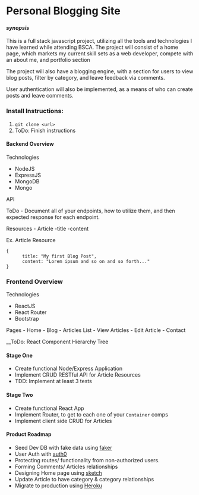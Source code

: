 # Personal Blogging Site
#### *synopsis*
This is a full stack javascript project, utilizing all the tools and technologies I have learned while attending BSCA.  The project will consist of a home page, which markets my current skill sets as a web developer, compete with an about me, and portfolio section

The project will also have a blogging engine, with a section for users to view blog posts, filter by category, and leave feedback via comments.

User authentication will also be implemented, as a means of who can create posts and leave comments.

### Install Instructions:
1. `git clone <url>`
2. ToDo: Finish instructions


#### Backend Overview
Technologies
  - NodeJS
  - ExpressJS
  - MongoDB
  - Mongo

  API

  ToDo - Document all of your endpoints, how to utilize them, and then expected response for each endpoint.

  Resources
    - Article
      -title
      -content


  Ex. Article Resource
  ```
  {
        title: "My first Blog Post",
        content: "Lorem ipsum and so on and so forth..."
  }
  ```

### Frontend Overview
Technologies
  - ReactJS
  - React Router
  - Bootstrap

  Pages
    - Home
    - Blog
      - Articles List
      - View Articles
      - Edit Article
    - Contact

  __ToDo: React Component Hierarchy Tree


#### Stage One
* Create functional Node/Express Application
* Implement CRUD RESTful API for Article Resources
* TDD: Implement at least 3 tests

#### Stage Two
* Create functional React App
* Implement Router, to get to each one of your `Container` comps
* Implement client side CRUD for Articles

#### Product Roadmap
* Seed Dev DB with fake data using [faker](https://github.com/Marak/faker.js)
* User Auth with [auth0](https://auth0.com/)
* Protecting routes/ functionality from non-authorized users.
* Forming Comments/ Articles relationships
* Designing Home page using [sketch](https://www.sketchapp.com)
* Update Article to have category & category relationships
* Migrate to production using [Heroku](https://www.heroku.com/)
